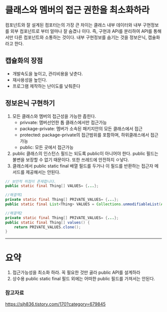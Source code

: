 # 클래스와 멤버의 접근 권한을 최소화하라
컴포넌트와 잘 설계된 컴포터는의 가장 큰 차이는 클래스 내부 데이터와 내부 구현정보를 외부 컴포넌트로 부터 얼마나 잘 숨겼나 이다. 즉, 구현과 APi를 분리하여 API를 통해서만 다른 컴포넌트와 소통하는 것이다. 내부 구현정보를 숨기는 것을 정보은닉, 캡슐화 라고 한다.

## 캡슐화의 장점
* 개발속도을 높이고, 관리비용을 낮춘다.
* 재사용성을 높인다. 
* 프로그램 제작하는 난이도를 낮춰준다

## 정보은닉 구현하기
1. 모든 클래스와 멤버의 접근성을 가능한 좁힌다.
   * privvate: 맴버선언한 톱 클래스에서만 접근가능
   * package-private: 멤버가 소속된 패키지안의 모든 클래스에서 접근
   * protected: package-private의 접근범위를 포함하며, 하위클래스에서 접근가능
   * public: 모든 곳에서 접근가능
2. public 클래스의 인스턴스 필드는 되도록 public이 아니어야 한다.
   public 필드는 불변을 보장할 수 없기 때문이다. 또한 쓰레드에 안전하지 ㅇ낳다.
3. 클래스에서 public static final 배열 필드를 두거나 이 필드를 반환하는 접근자 메서드를 제공해서는 안된다.
```java
// 보안적 허점이 존재합니다.
public static final Thing[] VALUES= {...};

//해결책1
private static final Thing[] PRIVATE_VALUES= {...};
public static final List<Thing> VALUES = Collections.unmodifiableList(Arrays.asList(PRIVATE_VALUES));

//해결책2
private static final Thing[] PRIVATE_VALUES= {...};
public static final Thing[] values() {
    return PRIVATE_VALUES.clone();
}
```

---- 
# 요약
1. 접근가능성을 최소화 하라. 꼭 필요한 것만 골라 public API를 설계하라
2. 상수용 public static final 필드 외에는 어떠한 public 필드를 가져서는 안된다.

### 참고자료
https://sjh836.tistory.com/170?category=679845